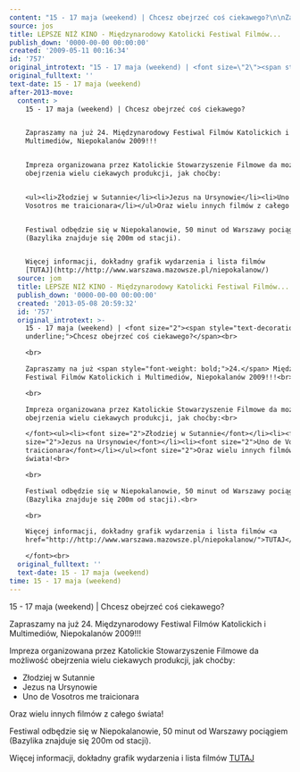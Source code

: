 ```yaml
---
content: "15 - 17 maja (weekend) | Chcesz obejrzeć coś ciekawego?\n\nZapraszamy na już 24. Międzynarodowy Festiwal Filmów Katolickich i Multimediów, Niepokalanów 2009!!!\n\nImpreza organizowana przez Katolickie Stowarzyszenie Filmowe da możliwość obejrzenia wielu ciekawych produkcji, jak choćby:\n\n<ul><li>Złodziej w Sutannie</li><li>Jezus na Ursynowie</li><li>Uno de Vosotros me traicionara</li></ul>Oraz wielu innych filmów z całego świata!\n\nFestiwal odbędzie się w Niepokalanowie, 50 minut od Warszawy pociągiem (Bazylika znajduje się 200m od stacji).\n\nWięcej informacji, dokładny grafik wydarzenia i lista filmów [TUTAJ](http://http://www.warszawa.mazowsze.pl/niepokalanow/)\n\n\n<!--CONTENT FROM OLD SERVER (jos before 2013): 15 - 17 maja (weekend) | Chcesz obejrzeć coś ciekawego?\n\r\n\n\r\nZapraszamy na już 24. Międzynarodowy Festiwal Filmów Katolickich i Multimediów, Niepokalanów 2009!!!\n\r\n\n\r\nImpreza organizowana przez Katolickie Stowarzyszenie Filmowe da możliwość obejrzenia wielu ciekawych produkcji, jak choćby:\n\r\n<ul><li>Złodziej w Sutannie</li><li>Jezus na Ursynowie</li><li>Uno de Vosotros me traicionara</li></ul>Oraz wielu innych filmów z całego świata!\n\r\n\n\r\nFestiwal odbędzie się w Niepokalanowie, 50 minut od Warszawy pociągiem (Bazylika znajduje się 200m od stacji).\n\r\n\n\r\nWięcej informacji, dokładny grafik wydarzenia i lista filmów [TUTAJ](http://http://www.warszawa.mazowsze.pl/niepokalanow/)\n\r\n\n\r\n\n-->"
source: jos
title: LEPSZE NIŻ KINO - Międzynarodowy Katolicki Festiwal Filmów...
publish_down: '0000-00-00 00:00:00'
created: '2009-05-11 00:16:34'
id: '757'
original_introtext: "15 - 17 maja (weekend) | <font size=\"2\"><span style=\"text-decoration: underline;\">Chcesz obejrzeć coś ciekawego?</span><br>\r\n<br>\r\nZapraszamy na już <span style=\"font-weight: bold;\">24.</span> Międzynarodowy Festiwal Filmów Katolickich i Multimediów, Niepokalanów 2009!!!<br>\r\n<br>\r\nImpreza organizowana przez Katolickie Stowarzyszenie Filmowe da możliwość obejrzenia wielu ciekawych produkcji, jak choćby:<br>\r\n</font><ul><li><font size=\"2\">Złodziej w Sutannie</font></li><li><font size=\"2\">Jezus na Ursynowie</font></li><li><font size=\"2\">Uno de Vosotros me traicionara</font></li></ul><font size=\"2\">Oraz wielu innych filmów z całego świata!<br>\r\n<br>\r\nFestiwal odbędzie się w Niepokalanowie, 50 minut od Warszawy pociągiem (Bazylika znajduje się 200m od stacji).<br>\r\n<br>\r\nWięcej informacji, dokładny grafik wydarzenia i lista filmów <a href=\"http://http://www.warszawa.mazowsze.pl/niepokalanow/\">TUTAJ</a><br>\r\n</font><br>\r\n"
original_fulltext: ''
text-date: 15 - 17 maja (weekend)
after-2013-move:
  content: >
    15 - 17 maja (weekend) | Chcesz obejrzeć coś ciekawego?


    Zapraszamy na już 24. Międzynarodowy Festiwal Filmów Katolickich i
    Multimediów, Niepokalanów 2009!!!


    Impreza organizowana przez Katolickie Stowarzyszenie Filmowe da możliwość
    obejrzenia wielu ciekawych produkcji, jak choćby:


    <ul><li>Złodziej w Sutannie</li><li>Jezus na Ursynowie</li><li>Uno de
    Vosotros me traicionara</li></ul>Oraz wielu innych filmów z całego świata!


    Festiwal odbędzie się w Niepokalanowie, 50 minut od Warszawy pociągiem
    (Bazylika znajduje się 200m od stacji).


    Więcej informacji, dokładny grafik wydarzenia i lista filmów
    [TUTAJ](http://http://www.warszawa.mazowsze.pl/niepokalanow/)
  source: jom
  title: LEPSZE NIŻ KINO - Międzynarodowy Katolicki Festiwal Filmów...
  publish_down: '0000-00-00 00:00:00'
  created: '2013-05-08 20:59:32'
  id: '757'
  original_introtext: >-
    15 - 17 maja (weekend) | <font size="2"><span style="text-decoration:
    underline;">Chcesz obejrzeć coś ciekawego?</span><br>

    <br>

    Zapraszamy na już <span style="font-weight: bold;">24.</span> Międzynarodowy
    Festiwal Filmów Katolickich i Multimediów, Niepokalanów 2009!!!<br>

    <br>

    Impreza organizowana przez Katolickie Stowarzyszenie Filmowe da możliwość
    obejrzenia wielu ciekawych produkcji, jak choćby:<br>

    </font><ul><li><font size="2">Złodziej w Sutannie</font></li><li><font
    size="2">Jezus na Ursynowie</font></li><li><font size="2">Uno de Vosotros me
    traicionara</font></li></ul><font size="2">Oraz wielu innych filmów z całego
    świata!<br>

    <br>

    Festiwal odbędzie się w Niepokalanowie, 50 minut od Warszawy pociągiem
    (Bazylika znajduje się 200m od stacji).<br>

    <br>

    Więcej informacji, dokładny grafik wydarzenia i lista filmów <a
    href="http://http://www.warszawa.mazowsze.pl/niepokalanow/">TUTAJ</a><br>

    </font><br>
  original_fulltext: ''
  text-date: 15 - 17 maja (weekend)
time: 15 - 17 maja (weekend)
---
```

15 - 17 maja (weekend) | Chcesz obejrzeć coś ciekawego?

Zapraszamy na już 24. Międzynarodowy Festiwal Filmów Katolickich i Multimediów, Niepokalanów 2009!!!

Impreza organizowana przez Katolickie Stowarzyszenie Filmowe da możliwość obejrzenia wielu ciekawych produkcji, jak choćby:

<ul><li>Złodziej w Sutannie</li><li>Jezus na Ursynowie</li><li>Uno de Vosotros me traicionara</li></ul>Oraz wielu innych filmów z całego świata!

Festiwal odbędzie się w Niepokalanowie, 50 minut od Warszawy pociągiem (Bazylika znajduje się 200m od stacji).

Więcej informacji, dokładny grafik wydarzenia i lista filmów [TUTAJ](http://http://www.warszawa.mazowsze.pl/niepokalanow/)


<!--CONTENT FROM OLD SERVER (jos before 2013): 15 - 17 maja (weekend) | Chcesz obejrzeć coś ciekawego?



Zapraszamy na już 24. Międzynarodowy Festiwal Filmów Katolickich i Multimediów, Niepokalanów 2009!!!



Impreza organizowana przez Katolickie Stowarzyszenie Filmowe da możliwość obejrzenia wielu ciekawych produkcji, jak choćby:

<ul><li>Złodziej w Sutannie</li><li>Jezus na Ursynowie</li><li>Uno de Vosotros me traicionara</li></ul>Oraz wielu innych filmów z całego świata!



Festiwal odbędzie się w Niepokalanowie, 50 minut od Warszawy pociągiem (Bazylika znajduje się 200m od stacji).



Więcej informacji, dokładny grafik wydarzenia i lista filmów [TUTAJ](http://http://www.warszawa.mazowsze.pl/niepokalanow/)




-->

<!--{{json:{"created_date":"2009-05-11 00:16:34","publish_down":"0000-00-00 00:00:00","id":"757"}}}-->